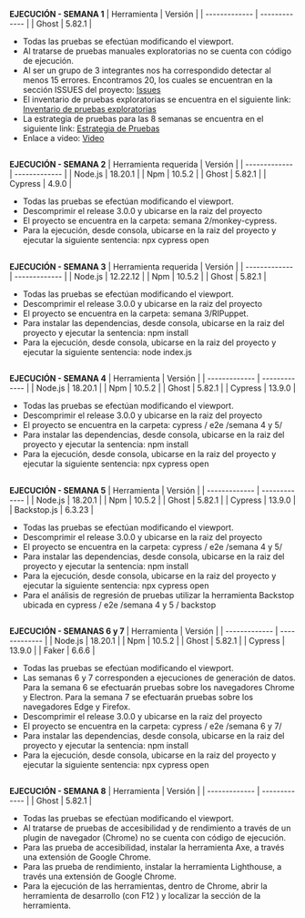 __EJECUCIÓN - SEMANA 1__
| Herramienta   |   Versión     |
| ------------- | ------------- |
| Ghost  | 5.82.1  |

- Todas las pruebas se efectúan modificando el viewport.
- Al tratarse de pruebas manuales exploratorias no se cuenta con código de ejecución.
- Al ser un grupo de 3 integrantes nos ha correspondido detectar al menos 15 errores. Encontramos 20, los cuales se encuentran en la sección ISSUES del proyecto: [Issues](https://github.com/maostageAndes/Semana8-PruebasAutomatizadasMisoGrupo17/issues)
- El inventario de pruebas exploratorias se encuentra en el siguiente link: [Inventario de pruebas exploratorias](https://docs.google.com/spreadsheets/d/1g90SI2BTKK6ZCkrrZfuSbVXDcpptux3_/edit?usp=sharing&ouid=101333718335758307242&rtpof=true&sd=true)
- La estrategia de pruebas para las 8 semanas se encuentra en el siguiente link: [Estrategia de Pruebas](https://docs.google.com/document/d/1fgb7LO28HcGESjPvXcYTds7dM6lxmtWj/edit?usp=sharing&ouid=109516556394632446046&rtpof=true&sd=true)
- Enlace a video: [Video]()
##
__EJECUCIÓN - SEMANA 2__
| Herramienta requerida   |   Versión     |
| ------------- | ------------- |
| Node.js  | 18.20.1 |
| Npm  | 10.5.2  |
| Ghost  | 5.82.1  |
| Cypress  | 4.9.0  |
- Todas las pruebas se efectúan modificando el viewport.
- Descomprimir el release 3.0.0 y ubicarse en la raiz del proyecto
- El proyecto se encuentra en la carpeta: semana 2/monkey-cypress.
- Para la ejecución, desde consola, ubicarse en la raiz del proyecto y ejecutar la siguiente sentencia: npx cypress open
##
__EJECUCIÓN - SEMANA 3__
| Herramienta requerida   |   Versión     |
| ------------- | ------------- |
| Node.js  | 12.22.12 |
| Npm  | 10.5.2  |
| Ghost  | 5.82.1  |
- Todas las pruebas se efectúan modificando el viewport.
- Descomprimir el release 3.0.0 y ubicarse en la raiz del proyecto
- El proyecto se encuentra en la carpeta: semana 3/RIPuppet.
- Para instalar las dependencias, desde consola, ubicarse en la raiz del proyecto y ejecutar la sentencia: npm install
- Para la ejecución, desde consola, ubicarse en la raiz del proyecto y ejecutar la siguiente sentencia: node index.js
##
__EJECUCIÓN - SEMANA 4__
| Herramienta   |   Versión     |
| ------------- | ------------- |
| Node.js  | 18.20.1 |
| Npm  | 10.5.2  |
| Ghost  | 5.82.1  |
| Cypress  | 13.9.0  |
- Todas las pruebas se efectúan modificando el viewport.
- Descomprimir el release 3.0.0 y ubicarse en la raiz del proyecto
- El proyecto se encuentra en la carpeta: cypress / e2e /semana 4 y 5/
- Para instalar las dependencias, desde consola, ubicarse en la raiz del proyecto y ejecutar la sentencia: npm install
- Para la ejecución, desde consola, ubicarse en la raiz del proyecto y ejecutar la siguiente sentencia: npx cypress open
##
__EJECUCIÓN - SEMANA 5__
| Herramienta   |   Versión     |
| ------------- | ------------- |
| Node.js  | 18.20.1 |
| Npm  | 10.5.2  |
| Ghost  | 5.82.1  |
| Cypress  | 13.9.0  |
| Backstop.js  | 6.3.23  |
- Todas las pruebas se efectúan modificando el viewport.
- Descomprimir el release 3.0.0 y ubicarse en la raiz del proyecto
- El proyecto se encuentra en la carpeta: cypress / e2e /semana 4 y 5/
- Para instalar las dependencias, desde consola, ubicarse en la raiz del proyecto y ejecutar la sentencia: npm install
- Para la ejecución, desde consola, ubicarse en la raiz del proyecto y ejecutar la siguiente sentencia: npx cypress open
- Para el análisis de regresión de pruebas utilizar la herramienta Backstop ubicada en cypress / e2e /semana 4 y 5 / backstop
##
__EJECUCIÓN - SEMANAS 6 y 7__
| Herramienta   |   Versión     |
| ------------- | ------------- |
| Node.js  | 18.20.1 |
| Npm  | 10.5.2  |
| Ghost  | 5.82.1  |
| Cypress  | 13.9.0  |
| Faker  | 6.6.6  |
- Todas las pruebas se efectúan modificando el viewport.
- Las semanas 6 y 7 corresponden a ejecuciones de generación de datos. Para la semana 6 se efectuarán pruebas sobre los navegadores Chrome y Electron.  Para la semana 7 se efectuarán pruebas sobre los navegadores Edge y Firefox.
- Descomprimir el release 3.0.0 y ubicarse en la raiz del proyecto
- El proyecto se encuentra en la carpeta: cypress / e2e /semana 6 y 7/
- Para instalar las dependencias, desde consola, ubicarse en la raiz del proyecto y ejecutar la sentencia: npm install
- Para la ejecución, desde consola, ubicarse en la raiz del proyecto y ejecutar la siguiente sentencia: npx cypress open
##
__EJECUCIÓN - SEMANA 8__
| Herramienta   |   Versión     |
| ------------- | ------------- |
| Ghost  | 5.82.1  |

- Todas las pruebas se efectúan modificando el viewport.
- Al tratarse de pruebas de accesibilidad y de rendimiento a través de un plugin de navegador (Chrome) no se cuenta con código de ejecución.
- Para las prueba de accesibilidad, instalar la herramienta Axe, a través una extensión de Google Chrome.
- Para las prueba de rendimiento, instalar la herramienta Lighthouse, a través una extensión de Google Chrome.
- Para la ejecución de las herramientas, dentro de Chrome, abrir la herramienta de desarrollo (con F12 ) y localizar la sección de la herramienta.

